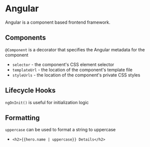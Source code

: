# Angular

Angular is a component based frontend framework. 

## Components

`@Component` is a decorator that specifies the Angular metadata for the component 
 * `selector` - the component's CSS element selector
 * `templateUrl` - the location of the component's template file
 * `styleUrls` - the location of the component's private CSS styles

## Lifecycle Hooks

`ngOnInit()` is useful for initialization logic

## Formatting

`uppercase` can be used to format a string to uppercase
 * `<h2>{{hero.name | uppercase}} Details</h2>`